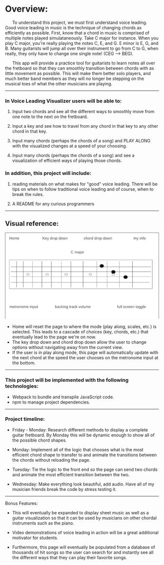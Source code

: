 
# Overview: 

&nbsp;&nbsp;&nbsp;&nbsp;&nbsp;&nbsp;To understand this project, we must first understand voice leading. Good 
voice leading in music is the technique of changing chords as 
efficiently as possible. First, know that a chord in music is comprised of 
multiple notes played simulataneously. Take C major for instance. When you 
play C major, you're really playing the notes C, E, and G. E minor is E, G,
and B. Many guitarists will jump all over their instrument to go from C to G,
when really, they only have to change one single note! (CEG --> BEG). 

&nbsp;&nbsp;&nbsp;&nbsp;&nbsp;&nbsp;This app will provide a practice tool for guitarists to learn notes all over 
the fretboard so that they can smoothly transition between chords with as 
little movement as possible. This will make them better solo players, and 
much better band members as they will no longer be stepping on the musical
toes of what the other musicians are playing. 
__________________________________________________________________________________________

### In Voice Leading Visualizer users will be able to:
1. Input two chords and see all the different ways to smoothly move from one 
    note to the next on the fretboard.

2. Input a key and see how to travel from any chord in that key to any other 
    chord in that key.

3. Input many chords (perhaps the chords of a song) and PLAY ALONG with the 
    visualized changes at a speed of your choosing. 

4. Input many chords (perhaps the chords of a song) and see a visualization of 
    efficient ways of playing those chords.



### In addition, this project will include:
1. reading materials on what makes for "good" voice leading. There will be tips on when to follow traditional voice leading and of course, when to break the rules.

2. A README for any curious programmers

__________________________________________________________________________________________
## Visual reference:
![Here is a wireframe of the main page](wireframe.png)

* Home will reset the page to where the mode (play along, scales, etc.) is selected. This leads to a cascade of choices (key, chords, etc.) that eventually lead to the page we're on now. 
* The key drop down and chord drop down allow the user to change options without navigating away from the current view.
* If the user is in play along mode, this page will automatically update with the next chord at the speed the user chooses on the metronome input at the bottom.


__________________________________________________________________________________________
### This project will be implemented with the following technologies:

* Webpack to bundle and transpile JavaScript code.
* npm to manage project dependencies.

__________________________________________________________________________________________
### Project timeline:

* Friday - Monday: Research different methods to display a complete guitar fretboard. By Monday this will be dynamic enough to show all of the possible chord shapes.

* Monday: Implement all of the logic that chooses what is the most efficient chord shape to transfer to and animate the transitions between the chords without reloading the page.

* Tuesday: Tie the logic to the front end so the page can send two chords and animate the most efficient transition between the two.

* Wednesday: Make everything look beautiful, add audio. Have all of my musician friends break the code by stress testing it.

__________________________________________________________________________________________
Bonus Features:

* This will eventually be expanded to display sheet music as well as a guitar visualization so that it can be used by musicians on other chordal instruments such as the piano.

* Video demonstrations of voice leading in action will be a great additional motivator for students.

* Furthermore, this page will eventually be populated from a database of thousands of hit songs so the user can search for and instantly see all the different ways that they can play their favorite songs.